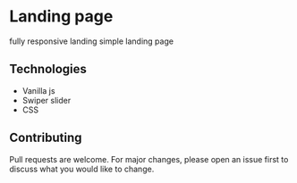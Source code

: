 # Landing page

fully responsive landing simple landing page

## Technologies

* Vanilla js
* Swiper slider
* CSS


## Contributing

Pull requests are welcome. For major changes, please open an issue first
to discuss what you would like to change.

